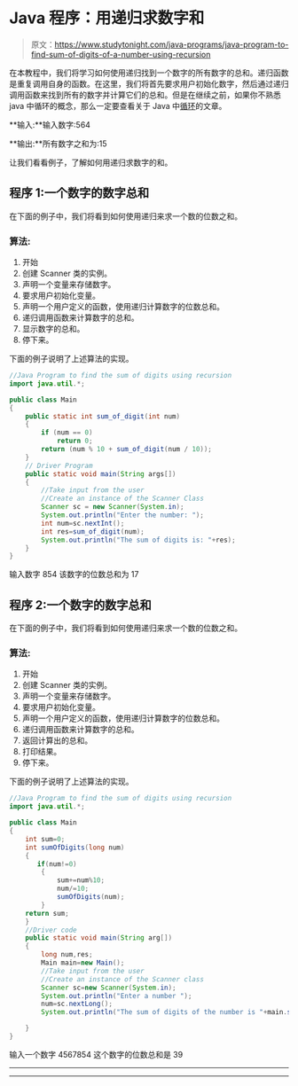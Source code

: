 # Java 程序：用递归求数字和

> 原文：<https://www.studytonight.com/java-programs/java-program-to-find-sum-of-digits-of-a-number-using-recursion>

在本教程中，我们将学习如何使用递归找到一个数字的所有数字的总和。递归函数是重复调用自身的函数。在这里，我们将首先要求用户初始化数字，然后通过递归调用函数来找到所有的数字并计算它们的总和。但是在继续之前，如果你不熟悉 java 中循环的概念，那么一定要查看关于 Java 中[循环](https://www.studytonight.com/java/loops-in-java.php)的文章。

**输入:**输入数字:564

**输出:**所有数字之和为:15

让我们看看例子，了解如何用递归求数字的和。

## 程序 1:一个数字的数字总和

在下面的例子中，我们将看到如何使用递归来求一个数的位数之和。

### 算法:

1.  开始
2.  创建 Scanner 类的实例。
3.  声明一个变量来存储数字。
4.  要求用户初始化变量。
5.  声明一个用户定义的函数，使用递归计算数字的位数总和。
6.  递归调用函数来计算数字的总和。
7.  显示数字的总和。
8.  停下来。

下面的例子说明了上述算法的实现。

```java
//Java Program to find the sum of digits using recursion
import java.util.*;

public class Main 
{
    public static int sum_of_digit(int num)
    { 
        if (num == 0)
            return 0;
        return (num % 10 + sum_of_digit(num / 10));
    }
    // Driver Program
    public static void main(String args[])
    {
        //Take input from the user
        //Create an instance of the Scanner Class
        Scanner sc = new Scanner(System.in);
        System.out.println("Enter the number: ");
        int num=sc.nextInt();
        int res=sum_of_digit(num);
        System.out.println("The sum of digits is: "+res);
    }
}
```

输入数字 854
该数字的位数总和为 17

## 程序 2:一个数字的数字总和

在下面的例子中，我们将看到如何使用递归来求一个数的位数之和。

### 算法:

1.  开始
2.  创建 Scanner 类的实例。
3.  声明一个变量来存储数字。
4.  要求用户初始化变量。
5.  声明一个用户定义的函数，使用递归计算数字的位数总和。
6.  递归调用函数来计算数字的总和。
7.  返回计算出的总和。
8.  打印结果。
9.  停下来。

下面的例子说明了上述算法的实现。

```java
//Java Program to find the sum of digits using recursion
import java.util.*;

public class Main 
{
	int sum=0;
	int sumOfDigits(long num)
	{
	   if(num!=0)
	    {
	     	sum+=num%10;
	    	num/=10;
		    sumOfDigits(num);
	    }
	return sum;
	}
    //Driver code
	public static void main(String arg[])	
	{
	    long num,res;
	    Main main=new Main();
	    //Take input from the user
	    //Create an instance of the Scanner class
        Scanner sc=new Scanner(System.in);
	    System.out.println("Enter a number ");
        num=sc.nextLong();
	    System.out.println("The sum of digits of the number is "+main.sumOfDigits(num));

	}
}
```

输入一个数字 4567854
这个数字的位数总和是 39

* * *

* * *